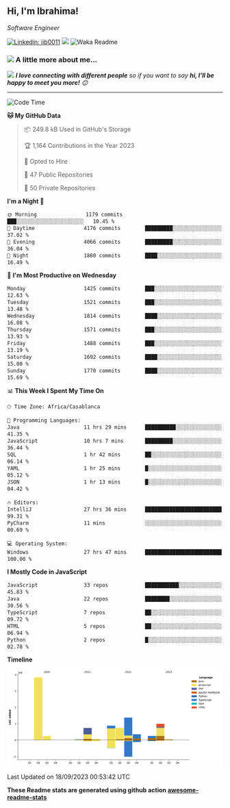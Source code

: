 <h2>Hi, I'm Ibrahima! </h2>
<p><em>Software Engineer 
</em></p>


[![Linkedin: iib0011](https://img.shields.io/badge/-iib0011-blue?style=flat-square&logo=Linkedin&logoColor=white&link=https://www.linkedin.com/in/iib0011/)](https://www.linkedin.com/in/iib0011/)
![](https://visitor-badge.glitch.me/badge?page_id=iib0011)
![Waka Readme](https://github.com/iib0011/iib0011/workflows/Waka%20Readme/badge.svg)


### <img src="https://media.giphy.com/media/VgCDAzcKvsR6OM0uWg/giphy.gif" width="50"> A little more about me...  


<img src="https://media.giphy.com/media/LnQjpWaON8nhr21vNW/giphy.gif" width="60"> <em><b>I love connecting with different people</b> so if you want to say <b>hi, I'll be happy to meet you more!</b> 😊</em>

---
<!--START_SECTION:waka-->
![Code Time](http://img.shields.io/badge/Code%20Time-2%2C546%20hrs%2012%20mins-blue)

**🐱 My GitHub Data** 

> 📦 249.8 kB Used in GitHub's Storage 
 > 
> 🏆 1,164 Contributions in the Year 2023
 > 
> 💼 Opted to Hire
 > 
> 📜 47 Public Repositories 
 > 
> 🔑 50 Private Repositories 
 > 
**I'm a Night 🦉** 

```text
🌞 Morning                1179 commits        ███░░░░░░░░░░░░░░░░░░░░░░   10.45 % 
🌆 Daytime                4176 commits        █████████░░░░░░░░░░░░░░░░   37.02 % 
🌃 Evening                4066 commits        █████████░░░░░░░░░░░░░░░░   36.04 % 
🌙 Night                  1860 commits        ████░░░░░░░░░░░░░░░░░░░░░   16.49 % 
```
📅 **I'm Most Productive on Wednesday** 

```text
Monday                   1425 commits        ███░░░░░░░░░░░░░░░░░░░░░░   12.63 % 
Tuesday                  1521 commits        ███░░░░░░░░░░░░░░░░░░░░░░   13.48 % 
Wednesday                1814 commits        ████░░░░░░░░░░░░░░░░░░░░░   16.08 % 
Thursday                 1571 commits        ███░░░░░░░░░░░░░░░░░░░░░░   13.93 % 
Friday                   1488 commits        ███░░░░░░░░░░░░░░░░░░░░░░   13.19 % 
Saturday                 1692 commits        ████░░░░░░░░░░░░░░░░░░░░░   15.00 % 
Sunday                   1770 commits        ████░░░░░░░░░░░░░░░░░░░░░   15.69 % 
```


📊 **This Week I Spent My Time On** 

```text
🕑︎ Time Zone: Africa/Casablanca

💬 Programming Languages: 
Java                     11 hrs 29 mins      ██████████░░░░░░░░░░░░░░░   41.35 % 
JavaScript               10 hrs 7 mins       █████████░░░░░░░░░░░░░░░░   36.44 % 
SQL                      1 hr 42 mins        ██░░░░░░░░░░░░░░░░░░░░░░░   06.14 % 
YAML                     1 hr 25 mins        █░░░░░░░░░░░░░░░░░░░░░░░░   05.12 % 
JSON                     1 hr 13 mins        █░░░░░░░░░░░░░░░░░░░░░░░░   04.42 % 

🔥 Editors: 
IntelliJ                 27 hrs 36 mins      █████████████████████████   99.31 % 
PyCharm                  11 mins             ░░░░░░░░░░░░░░░░░░░░░░░░░   00.69 % 

💻 Operating System: 
Windows                  27 hrs 47 mins      █████████████████████████   100.00 % 
```

**I Mostly Code in JavaScript** 

```text
JavaScript               33 repos            ███████████░░░░░░░░░░░░░░   45.83 % 
Java                     22 repos            ████████░░░░░░░░░░░░░░░░░   30.56 % 
TypeScript               7 repos             ██░░░░░░░░░░░░░░░░░░░░░░░   09.72 % 
HTML                     5 repos             ██░░░░░░░░░░░░░░░░░░░░░░░   06.94 % 
Python                   2 repos             █░░░░░░░░░░░░░░░░░░░░░░░░   02.78 % 
```



**Timeline**

![Lines of Code chart](https://raw.githubusercontent.com/iib0011/iib0011/master/assets/bar_graph.png)


 Last Updated on 18/09/2023 00:53:42 UTC
<!--END_SECTION:waka-->

**These Readme stats are generated using github action [awesome-readme-stats](https://github.com/iib0011/waka-readme-stats)**
